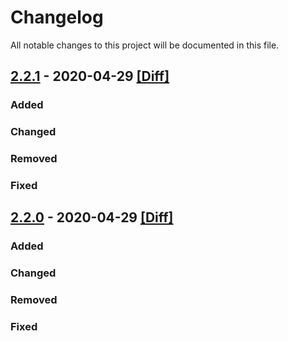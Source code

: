 # Changelog
All notable changes to this project will be documented in this file.

## [2.2.1](https://github.com/arcticfalcon/test-actions/tree/2.2.0) - 2020-04-29 [[Diff]](https://github.com/arcticfalcon/test-actions/compare/2.2.0...2.2.1)

### Added
### Changed
### Removed
### Fixed

## [2.2.0](https://github.com/arcticfalcon/test-actions/tree/2.2.0) - 2020-04-29 [[Diff]](https://github.com/arcticfalcon/test-actions/compare/2.2.0...2.2.0)

### Added
### Changed
### Removed
### Fixed